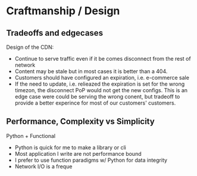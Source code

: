 # Craftmanship / Design

## Tradeoffs and edgecases

Design of the CDN:

* Continue to serve traffic even if it be comes disconnect from the rest of network
* Content may be stale but in most cases it is better than a 404.
* Customers should have configured an expiration, i.e. e-commerce sale
* If the need to update, i.e. relieazed the expiration is set for the wrong timezon, the disconnect PoP would not get the new configs. This is an edge case were could be serving the wrong conent, but tradeoff to provide a better experince for most of our customers' customers.

## Performance, Complexity vs Simplicity

Python + Functional

* Python is quick for me to make a library or cli
* Most application I write are not performance bound
* I prefer to use function paradigms w/ Python for data integrity
* Network I/O is a freque
<!--stackedit_data:
eyJoaXN0b3J5IjpbLTQ4OTIwNTk1MiwxMjU2MzY3NTg5XX0=
-->